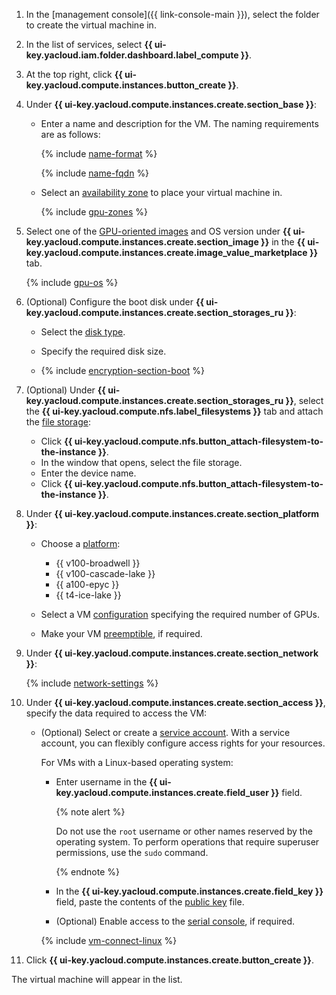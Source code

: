 1. In the [management console]({{ link-console-main }}), select the folder to create the virtual machine in.
1. In the list of services, select **{{ ui-key.yacloud.iam.folder.dashboard.label_compute }}**.
1. At the top right, click **{{ ui-key.yacloud.compute.instances.button_create }}**.
1. Under **{{ ui-key.yacloud.compute.instances.create.section_base }}**:
   * Enter a name and description for the VM. The naming requirements are as follows:

      {% include [name-format](../../name-format.md) %}

      {% include [name-fqdn](../name-fqdn.md) %}

   * Select an [availability zone](../../../overview/concepts/geo-scope.md) to place your virtual machine in.

      
      {% include [gpu-zones](../gpu-zones.md) %}



1. Select one of the [GPU-oriented images](/marketplace?search=gpu) and OS version under **{{ ui-key.yacloud.compute.instances.create.section_image }}** in the **{{ ui-key.yacloud.compute.instances.create.image_value_marketplace }}** tab.

   {% include [gpu-os](../gpu-os.md) %}

1. (Optional) Configure the boot disk under **{{ ui-key.yacloud.compute.instances.create.section_storages_ru }}**:
   * Select the [disk type](../../../compute/concepts/disk.md#disks_types).
   * Specify the required disk size.


   * {% include [encryption-section-boot](../../../_includes/compute/encryption-section-boot.md) %}



1. (Optional) Under **{{ ui-key.yacloud.compute.instances.create.section_storages_ru }}**, select the **{{ ui-key.yacloud.compute.nfs.label_filesystems }}** tab and attach the [file storage](../../../compute/concepts/filesystem.md):

   * Click **{{ ui-key.yacloud.compute.nfs.button_attach-filesystem-to-the-instance }}**.
   * In the window that opens, select the file storage.
   * Enter the device name.
   * Click **{{ ui-key.yacloud.compute.nfs.button_attach-filesystem-to-the-instance }}**.


1. Under **{{ ui-key.yacloud.compute.instances.create.section_platform }}**:
   * Choose a [platform](../../../compute/concepts/vm-platforms.md#gpu-platforms):

      
      * {{ v100-broadwell }}
      * {{ v100-cascade-lake }}
      * {{ a100-epyc }}
      * {{ t4-ice-lake }}



   * Select a VM [configuration](../../../compute/concepts/gpus.md#config) specifying the required number of GPUs.
   * Make your VM [preemptible](../../../compute/concepts/preemptible-vm.md), if required.


1. Under **{{ ui-key.yacloud.compute.instances.create.section_network }}**:

   {% include [network-settings](../../../_includes/compute/network-settings.md) %}

1. Under **{{ ui-key.yacloud.compute.instances.create.section_access }}**, specify the data required to access the VM:
   * (Optional) Select or create a [service account](../../../iam/concepts/index.md#sa). With a service account, you can flexibly configure access rights for your resources.

      For VMs with a Linux-based operating system:
      * Enter username in the **{{ ui-key.yacloud.compute.instances.create.field_user }}** field.

         {% note alert %}

         Do not use the `root` username or other names reserved by the operating system. To perform operations that require superuser permissions, use the `sudo` command.

         {% endnote %}

      * In the **{{ ui-key.yacloud.compute.instances.create.field_key }}** field, paste the contents of the [public key](../../../compute/operations/vm-connect/ssh.md#creating-ssh-keys) file.

      * (Optional) Enable access to the [serial console](../../../compute/operations/index.md#serial-console), if required.

      {% include [vm-connect-linux](../../../_includes/vm-connect-linux.md) %}

1. Click **{{ ui-key.yacloud.compute.instances.create.button_create }}**.

The virtual machine will appear in the list.
